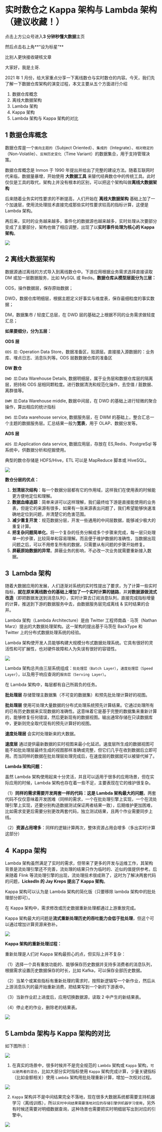 # 实时数仓之 Kappa 架构与 Lambda 架构（建议收藏！）
点击上方公众号进入**3 分钟秒懂大数据**主页  

然后点击右上角**“设为标星”**   

比别人更快接收硬核文章

大家好，我是土哥.

2021 年 1 月份，给大家重点分享一下离线数仓与实时数仓的内容。今天，我们先了解一下数据仓库架构的演变过程，本文主要从五个方面进行介绍

1.  数据仓库概念
2.  离线大数据架构
3.  Lambda 架构
4.  Kappa 架构
5.  Lambda 架构与 Kappa 架构的对比

## 1 数据仓库概念

数据仓库是一个`面向主题的`（Subject Oriented）、`集成的`（Integrate）、`相对稳定的`（Non-Volatile）、`反映历史变化`（Time Variant）的数据集合，用于支持管理决策。

数据仓库概念是 Inmon 于 1990 年提出并给出了完整的建设方法。随着互联网时代来临，数据量暴增，开始使用 **大数据工具** 来替代经典数仓中的传统工具。此时仅仅是工具的取代，架构上并没有根本的区别，可以把这个架构叫做**离线大数据架构**

后来随着业务实时性要求的不断提高，人们开始在 **离线大数据架构** 基础上加了一个加速层，使用流处理技术直接完成那些实时性要求较高的指标计算，这便是 Lambda 架构。

再后来，实时的业务越来越多，事件化的数据源也越来越多，实时处理从次要部分变成了主要部分，架构也做了相应调整，出现了以**实时事件处理为核心的 Kappa 架构**。

![](https://mmbiz.qpic.cn/mmbiz_png/rLGOIHABwEoUUpKYfkkPOj7WvgUqpgKqH6gTnxQggW7ia1GLJp5sibgicic65R5wgvcnFgPUTcovrxIBsqUl6R7iaMg/640?wx_fmt=png)

## 2 离线大数据架构

数据源通过离线的方式导入到离线数仓中。下游应用根据业务需求选择直接读取 DM 或加一层数据服务，比如 MySQL 或 Redis。**数据仓库从模型层面分为三层：** 

ODS，操作数据层，保存原始数据；

DWD，数据仓库明细层，根据主题定义好事实与维度表，保存最细粒度的事实数据；

DM，数据集市 / 轻度汇总层，在 DWD 层的基础之上根据不同的业务需求做轻度汇总；

**如果要细分，分为五层：** 

**ODS 层**

`ODS 层`: Operation Data Store，数据准备区，贴源层。直接接入源数据的：业务库、埋点日志、消息队列等。ODS 层数数据仓库的准备区

**DW 数仓**

`DWD 层`:Data Warehouse Details, 数据明细层，属于业务层和数据仓库层的隔离层，把持和 ODS 层相同颗粒度。进行数据清洗和规范化操作，去空值 / 脏数据、离群值等。

`DWM 层`:Data Warehouse middle, 数据中间层，在 DWD 的基础上进行轻微的聚合操作，算出相应的统计指标

`DWS 层`:Data warehouse service, 数据服务层，在 DWM 的基础上，整合汇总一个主题的数据服务层。汇总结果一般为**宽表**，用于 OLAP、数据分发等。

**ADS 层**

`ADS 层`:Application data service, 数据应用层，存放在 ES,Redis、PostgreSql 等系统中，供数据分析和挖掘使用。

典型的数仓存储是 HDFS/Hive，ETL 可以是 MapReduce 脚本或 HiveSQL。

![](https://mmbiz.qpic.cn/mmbiz_png/rLGOIHABwEoUUpKYfkkPOj7WvgUqpgKqoUzkrnSsVj5bUfSSMrMLWzKAvF1VfyEfzLM7CaxzFmovYPu6OL4wxw/640?wx_fmt=png)

**数仓分层的优点：** 

1.  **划清层次结构**：每一个数据分层都有它的作用域，这样我们在使用表的时候能更方便地定位和理解。
2.  **数据血缘追踪**：简单来讲可以这样理解，我们最终给下游是直接能使用的业务表，但是它的来源有很多，如果有一张来源表出问题了，我们希望能够快速准确地定位到问题，并清楚它的危害范围。
3.  **减少重复开发**：规范数据分层，开发一些通用的中间层数据，能够减少极大的重复计算。
4.  **把复杂问题简单化**。将一个复杂的任务分解成多个步骤来完成，每一层只处理单一的步骤，比较简单和容易理解。而且便于维护数据的准确性，当数据出现问题之后，可以不用修复所有的数据，只需要从有问题的步骤开始修复。
5.  **屏蔽原始数据的异常**。屏蔽业务的影响，不必改一次业务就需要重新接入数据。

## 3  Lambda 架构

随着大数据应用的发展，人们逐渐对系统的实时性提出了要求，为了计算一些实时指标，**就在原来离线数仓的基础上增加了一个实时计算的链路**，并**对数据源做流式改造**（即把数据发送到消息队列），实时计算去订阅消息队列，直接完成指标增量的计算，推送到下游的数据服务中去，由数据服务层完成离线 & 实时结果的合并。

Lambda 架构（Lambda Architecture）是由 Twitter 工程师南森 · 马茨（Nathan Marz）提出的大数据处理架构。这一架构的提出基于马茨在 BackType 和 Twitter 上的分布式数据处理系统的经验。

Lambda 架构使开发人员能够构建大规模分布式数据处理系统。它具有很好的灵活性和可扩展性，也对硬件故障和人为失误有很好的容错性。

![](https://mmbiz.qpic.cn/mmbiz_png/rLGOIHABwEoUUpKYfkkPOj7WvgUqpgKqTKramOKbP1yOa9ThibpMTjHutfnFdAwLmuWlqsn3e5mwOK07FHWcBSQ/640?wx_fmt=png)

Lambda 架构总共由三层系统组成：`批处理层（Batch Layer）`，`速度处理层（Speed Layer`），以及用于响应查询的`服务层（Serving Layer）`。

在 Lambda 架构中，每层都有自己所肩负的任务。

**批处理层** 存储管理主数据集（不可变的数据集）和预先批处理计算好的视图。

**批处理层** 使用可处理大量数据的分布式处理系统预先计算结果。它通过处理所有的已有历史数据来实现数据的准确性。这意味着它是基于完整的数据集来重新计算的，能够修复任何错误，然后更新现有的数据视图。输出通常存储在只读数据库中，更新则完全取代现有的预先计算好的视图。

**速度处理层** 会实时处理新来的大数据。

**速度层** 通过提供最新数据的实时视图来最小化延迟。速度层所生成的数据视图可能不如批处理层最终生成的视图那样准确或完整，但它们几乎在收到数据后立即可用。而当同样的数据在批处理层处理完成后，在速度层的数据就可以被替代掉了。

**Lambda 架构问题：** 

虽然 Lambda 架构使用起来十分灵活，并且可以适用于很多的应用场景，但在实际应用的时候，Lambda 架构也存在着一些不足，主要表现在它的维护很复杂。

（1）**同样的需求需要开发两套一样的代码：这是 Lambda 架构最大的问题**，两套代码不仅仅意味着开发困难（同样的需求，一个在批处理引擎上实现，一个在流处理引擎上实现，还要分别构造数据测试保证两者结果一致），后期维护更加困难，比如需求变更后需要分别更改两套代码，独立测试结果，且两个作业需要同步上线。

（2）**资源占用增多**：同样的逻辑计算两次，整体资源占用会增多（多出实时计算这部分）

## 4  Kappa 架构

Lambda 架构虽然满足了实时的需求，但带来了更多的开发与运维工作，其架构背景是流处理引擎还不完善，流处理的结果只作为临时的、近似的值提供参考。后来随着 Flink 等流处理引擎的出现，流处理技术很成熟了，这时为了解决两套代码的问题，**LickedIn 的 Jay Kreps 提出了 Kappa 架构**。

Kappa 架构可以认为是 Lambda 架构的简化版（只要移除 lambda 架构中的批处理部分即可）。

在 Kappa 架构中，需求修改或历史数据重新处理都通过上游重放完成。

Kappa 架构最大的问题是**流式重新处理历史的吞吐能力会低于批处理**，但这个可以通过增加计算资源来弥补。

![](https://mmbiz.qpic.cn/mmbiz_png/rLGOIHABwEoUUpKYfkkPOj7WvgUqpgKqblTOpruRLLNF4kW4dRhO7a8qRic8fM9NIbiaR1xRFRiaiaGLkcVCj61wMQ/640?wx_fmt=png)

**Kappa 架构的重新处理过程：** 

重新处理是人们对 Kappa 架构最担心的点，但实际上并不复杂：

（1）选择一个具有重放功能的、能够保存历史数据并支持多消费者的消息队列，根据需求设置历史数据保存的时长，比如 Kafka，可以保存全部历史数据。

（2）当某个或某些指标有重新处理的需求时，按照新逻辑写一个新作业，然后从上游消息队列的最开始重新消费，把结果写到一个新的下游表中。

（3）当新作业赶上进度后，应用切换数据源，读取 2 中产生的新结果表。

（4）停止老的作业，删除老的结果表。

![](https://mmbiz.qpic.cn/mmbiz_png/rLGOIHABwEoUUpKYfkkPOj7WvgUqpgKqoQ3BGAzpkOP2z1PjcM8225s8rV8c0NUwUCLI0FYc0vFRJSqEVoANnQ/640?wx_fmt=png)

## 5 Lambda 架构与 Kappa 架构的对比

如下图所示：

![](https://mmbiz.qpic.cn/mmbiz_png/rLGOIHABwEoUUpKYfkkPOj7WvgUqpgKqYHLGWytzoujevqahyRZ8Kuk0enEFG9l4RzSiajQooIwRcN36yreI3Ag/640?wx_fmt=png)

1.  在真实的场景中，很多时候并不是完全规范的 `Lambda` 架构或 `Kappa` 架构，`可以是两者的混合`，比如大部分实时指标使用 `Kappa` 架构完成计算，少量关键指标（比如金额相关）使用 `Lambda` 架构用批处理重新计算，增加一次校对过程。

![](https://mmbiz.qpic.cn/mmbiz_png/rLGOIHABwEoUUpKYfkkPOj7WvgUqpgKqVREA97fgYb52Rz1Yq4ANZPYI8O6M3BZUNkSmozwjCs15mIiaNKpwCwA/640?wx_fmt=png)

2.  `Kappa` 架构并不是中间结果完全不落地，现在很多大数据系统都需要支持机器学习（离线训练），所以`实时中间结果需要落地对应的存储引擎供机器学习使用`，另外有时候还需要对明细数据查询，这种场景也需要把实时明细层写出到对应的引擎中。

![](https://mmbiz.qpic.cn/mmbiz_png/rLGOIHABwEoUUpKYfkkPOj7WvgUqpgKq4ibeZ9lSwYqoR90kp9jy4ibp8pRc6KtalM3nfVYDg5ibz5vvHibSWRInUg/640?wx_fmt=png)